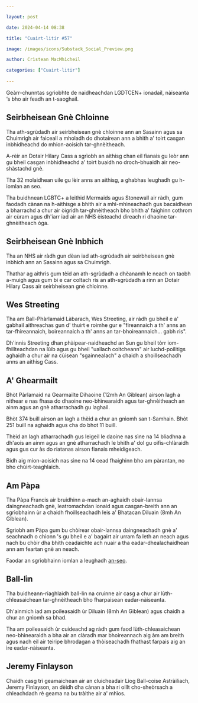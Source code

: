 ```yaml
---

layout: post

date: 2024-04-14 08:38

title: "Cuairt-litir #57"

image: /images/icons/Substack_Social_Preview.png

author: Crìstean MacMhìcheil

categories: ["Cuairt-litir"]
  
---
```


Geàrr-chunntas sgrìobhte de naidheachdan LGDTCEN+ ionadail, nàiseanta ‘s bho air feadh an t-saoghail.

## Seirbheisean Gnè Chloinne

Tha ath-sgrùdadh air seirbheisean gnè chloinne ann an Sasainn agus sa Chuimrigh air faiceall a mholadh do dhotairean ann a bhith a' toirt casgan inbhidheachd do mhion-aoisich tar-ghnèitheach.

A-rèir an Dotair Hilary Cass a sgrìobh an aithisg chan eil fianais gu leòr ann gu bheil casgan inbhidheachd a' toirt buaidh no droch-bhuaidh air neo-shàstachd gnè.

Tha 32 molaidhean uile gu lèir anns an aithisg, a ghabhas leughadh gu h-iomlan an seo.

Tha buidhnean LGBTC+ a leithid Mermaids agus Stonewall air ràdh, gum faodadh cànan na h-aithisge a bhith air a mhì-mhìneachadh gus bacaidhean a bharrachd a chur air òigridh tar-ghnèitheach bho bhith a' faighinn cothrom air cùram agus dh'iarr iad air an NHS èisteachd dìreach ri dhaoine tar-ghnèitheach òga.

## Seirbheisean Gnè Inbhich

Tha an NHS air ràdh gun dèan iad ath-sgrùdadh air seirbheisean gnè inbhich ann an Sasainn agus sa Chuimrigh.

Thathar ag aithris gum tèid an ath-sgrùdadh a dhèanamh le neach on taobh a-muigh agus gum bi e car coltach ris an ath-sgrùdadh a rinn an Dotair Hilary Cass air seirbheisean gnè chloinne.

## Wes Streeting

Tha am Ball-Phàrlamaid Làbarach, Wes Streeting, air ràdh gu bheil e a' gabhail aithreachas gun d' thuirt e roimhe gur e "fireannaich a th' anns an tar-fhireannaich, boireannaich a th' anns an tar-bhoireannaich... gabh ris".

Dh'innis Streeting dhan phàipear-naidheachd an Sun gu bheil tòrr iom-fhillteachdan na lùib agus gu bheil "uallach coitcheann" air luchd-poilitigs aghaidh a chur air na cùisean "sgainnealach" a chaidh a shoillseachadh anns an aithisg Cass.

## A' Ghearmailt

Bhòt Pàrlamaid na Gearmailte Dihaoine (12mh An Giblean) airson lagh a nithear e nas fhasa do dhaoine neo-bhìnearaidh agus tar-ghnèitheach an ainm agus an gnè atharrachadh gu laghail.

Bhòt 374 buill airson an lagh a thèid a chur an gnìomh san t-Samhain. Bhòt 251 buill na aghaidh agus cha do bhot 11 buill.

Thèid an lagh atharrachadh gus leigeil le daoine nas sìne na 14 bliadhna a dh'aois an ainm agus an gnè atharrachadh le bhith a' dol gu oifis-chlàraidh agus gus cur às do riatanas airson fianais mheidigeach.

Bidh aig mion-aoisich nas sìne na 14 cead fhaighinn bho am pàrantan, no bho chùirt-teaghlaich.

## Am Pàpa

Tha Pàpa Francis air bruidhinn a-mach an-aghaidh obair-lannsa daingneachadh gnè, leatromachdan ionaid agus casgan-breith ann an sgrìobhainn ùr a chaidh fhoillseachadh leis a' Bhatacan Diluain (8mh An Giblean).

Sgrìobh am Pàpa gum bu chòirear obair-lannsa daingneachadh gnè a' seachnadh o chionn 's gu bheil e a' bagairt air urram fa leth an neach agus nach bu chòir dha bhith ceadaichte ach nuair a tha eadar-dhealachaidhean ann am feartan gnè an neach.

Faodar an sgrìobhainn iomlan a leughadh [an-seo](https://press.vatican.va/content/salastampa/en/bollettino/pubblico/2024/04/08/240408c.html).

## Ball-lìn

Tha buidheann-riaghlaidh ball-lìn na cruinne air casg a chur air lùth-chleasaichean tar-ghnèitheach bho fharpaisean eadar-nàiseanta.

Dh'ainmich iad am poileasaidh ùr Diluain (8mh An Giblean) agus chaidh a chur an gnìomh sa bhad.

Tha am poileasaidh ùr cuideachd ag ràdh gum faod lùth-chleasaichean neo-bhìnearaidh a bha air an clàradh mar bhoireannach aig àm am breith agus nach eil air teiripe bhrodagan a thòiseachadh fhathast farpais aig an ìre eadar-nàiseanta.

## Jeremy Finlayson

Chaidh casg trì geamaichean air an cluicheadair Lìog Ball-coise Astràiliach, Jeremy Finlayson, an dèidh dha cànan a bha ri oillt cho-sheòrsach a chleachdadh rè geama na bu tràithe air a' mhìos.